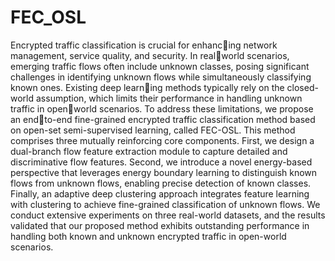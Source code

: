 # FEC_OSL
Encrypted traffic classification is crucial for enhancing network management, service quality, and security. In realworld scenarios, emerging traffic flows often include unknown classes, posing significant challenges in identifying unknown flows while simultaneously classifying known ones. Existing deep learning methods typically rely on the closed-world assumption, which limits their performance in handling unknown traffic in openworld scenarios. To address these limitations, we propose an endto-end fine-grained encrypted traffic classification method based on open-set semi-supervised learning, called FEC-OSL. This method comprises three mutually reinforcing core components. First, we design a dual-branch flow feature extraction module to capture detailed and discriminative flow features. Second, we introduce a novel energy-based perspective that leverages energy boundary learning to distinguish known flows from unknown flows, enabling precise detection of known classes. Finally, an adaptive deep clustering approach integrates feature learning with clustering to achieve fine-grained classification of unknown flows. We conduct extensive experiments on three real-world datasets, and the results validated that our proposed method exhibits outstanding performance in handling both known and unknown encrypted traffic in open-world scenarios.
